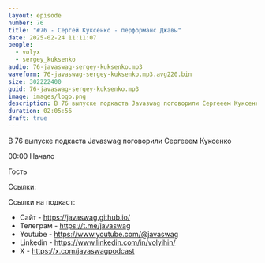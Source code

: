 ```yaml
---
layout: episode
number: 76
title: "#76 - Сергей Куксенко - перформанс Джавы"
date: 2025-02-24 11:11:07
people:
  - volyx
  - sergey_kuksenko
audio: 76-javaswag-sergey-kuksenko.mp3
waveform: 76-javaswag-sergey-kuksenko.mp3.avg220.bin
size: 302222400 
guid: 76-javaswag-sergey-kuksenko.mp3
image: images/logo.png
description: В 76 выпуске подкаста Javaswag поговорили Сергееем Куксенко
duration: 02:05:56
draft: true
---
```


В 76 выпуске подкаста Javaswag поговорили Сергееем Куксенко

00:00 Начало




Гость 

Ссылки: 

Ссылки на подкаст:

* Сайт -  https://javaswag.github.io/
* Телеграм - https://t.me/javaswag
* Youtube - https://www.youtube.com/@javaswag
* Linkedin - https://www.linkedin.com/in/volyihin/
* X - https://x.com/javaswagpodcast
